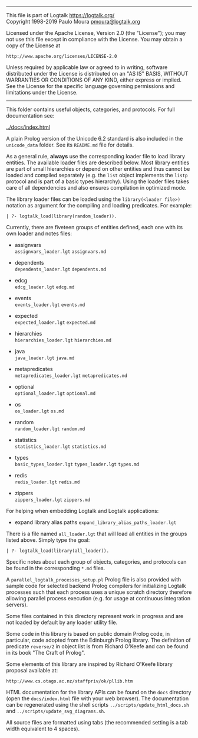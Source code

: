 ________________________________________________________________________

This file is part of Logtalk <https://logtalk.org/>  
Copyright 1998-2019 Paulo Moura <pmoura@logtalk.org>

Licensed under the Apache License, Version 2.0 (the "License");
you may not use this file except in compliance with the License.
You may obtain a copy of the License at

    http://www.apache.org/licenses/LICENSE-2.0

Unless required by applicable law or agreed to in writing, software
distributed under the License is distributed on an "AS IS" BASIS,
WITHOUT WARRANTIES OR CONDITIONS OF ANY KIND, either express or implied.
See the License for the specific language governing permissions and
limitations under the License.
________________________________________________________________________


This folder contains useful objects, categories, and protocols. For full
documentation see:

[../docs/index.html](https://logtalk.org/docs/index.html)

A plain Prolog version of the Unicode 6.2 standard is also included in the
`unicode_data` folder. See its `README.md` file for details.

As a general rule, **always** use the corresponding loader file to load
library entities. The available loader files are described below. Most
library entities are part of small hierarchies or depend on other entities
and thus cannot be loaded and compiled separately (e.g. the `list` object
implements the `listp` protocol and is part of a basic types hierarchy).
Using the loader files takes care of all dependencies and also ensures
compilation in optimized mode.

The library loader files can be loaded using the `library(<loader file>)`
notation as argument for the compiling and loading predicates. For example:

	| ?- logtalk_load(library(random_loader)).

Currently, there are fiveteen groups of entities defined, each one with
its own loader and notes files:

* assignvars  
	`assignvars_loader.lgt`
	`assignvars.md`

* dependents  
	`dependents_loader.lgt`
	`dependents.md`

* edcg  
	`edcg_loader.lgt`
	`edcg.md`

* events  
	`events_loader.lgt`
	`events.md`

* expected  
	`expected_loader.lgt`
	`expected.md`

* hierarchies  
	`hierarchies_loader.lgt`
	`hierarchies.md`

* java  
	`java_loader.lgt`
	`java.md`

* metapredicates  
	`metapredicates_loader.lgt`
	`metapredicates.md`

* optional  
	`optional_loader.lgt`
	`optional.md`

* os  
	`os_loader.lgt`
	`os.md`

* random  
	`random_loader.lgt`
	`random.md`

* statistics  
	`statistics_loader.lgt`
	`statistics.md`

* types  
	`basic_types_loader.lgt`
	`types_loader.lgt`
	`types.md`

* redis  
	`redis_loader.lgt`
	`redis.md`

* zippers  
	`zippers_loader.lgt`
	`zippers.md`

For helping when embedding Logtalk and Logtalk applications:

* expand library alias paths
	`expand_library_alias_paths_loader.lgt`

There is a file named `all_loader.lgt` that will load all entities in the 
groups listed above. Simply type the goal:

	| ?- logtalk_load(library(all_loader)).

Specific notes about each group of objects, categories, and protocols can be 
found in the corresponding `*.md` files.

A `parallel_logtalk_processes_setup.pl` Prolog file is also provided with
sample code for selected backend Prolog compilers for initializing Logtalk
processes such that each process uses a unique scratch directory therefore
allowing parallel process execution (e.g. for usage at continuous integration
servers).

Some files contained in this directory represent work in progress and  are
not loaded by default by any loader utility file.

Some code in this library is based on public domain Prolog code, in particular,
code adopted from the Edinburgh Prolog library. The definition  of predicate
`reverse/2` in object list is from Richard O'Keefe and can be found in its book
"The Craft of Prolog".

Some elements of this library are inspired by Richard O'Keefe library proposal
available at:

	http://www.cs.otago.ac.nz/staffpriv/ok/pllib.htm

HTML documentation for the library APIs can be found on the `docs`
directory (open the `docs/index.html` file with your web browser).
The documentation can be regenerated using the shell scripts
`../scripts/update_html_docs.sh` and `../scripts/update_svg_diagrams.sh`.

All source files are formatted using tabs (the recommended setting is a tab
width equivalent to 4 spaces).
